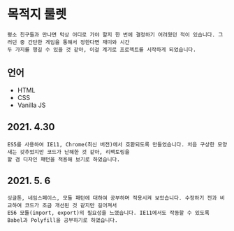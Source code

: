# 목적지 룰렛
    평소 친구들과 만나면 막상 어디로 가야 할지 한 번에 결정하기 어려웠던 적이 있습니다. 그러던 중 간단한 게임을 통해서 정한다면 재미와 시간 
	두 가지를 챙길 수 있을 것 같아, 이걸 계기로 프로젝트를 시작하게 되었습니다.
## 언어
+ HTML
+ CSS
+ Vanilla JS
## 2021. 4.30
    ES5를 사용하여 IE11, Chrome(최신 버전)에서 호환되도록 만들었습니다. 처음 구상한 모양새는 갖추었지만 코드가 난해한 것 같아, 리팩토링을 
	할 겸 디자인 패턴을 적용해 보기로 하였습니다.
## 2021. 5. 6
    싱글톤, 네임스페이스, 모듈 패턴에 대하여 공부하며 적용시켜 보았습니다. 수정하기 전과 비교하여 코드가 조금 개선된 것 같지만 길어져서
	ES6 모듈(import, export)의 필요성을 느꼈습니다. IE11에서도 작동할 수 있도록 Babel과 Polyfill을 공부하기로 하였습니다.
